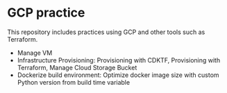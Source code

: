 # GCP practice

This repository includes practices using GCP and other tools such as Terraform.

- Manage VM
- Infrastructure Provisioning: Provisioning with CDKTF, Provisioning with Terraform, Manage Cloud Storage Bucket
- Dockerize build environment: Optimize docker image size with custom Python version from build time variable
